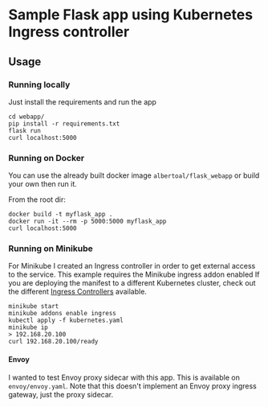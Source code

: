 # Sample Flask app using Kubernetes Ingress controller

## Usage

### Running locally

Just install the requirements and run the app

    cd webapp/
    pip install -r requirements.txt
    flask run
    curl localhost:5000

### Running on Docker

You can use the already built docker image `albertoal/flask_webapp` or build your own then run it.

From the root dir:

    docker build -t myflask_app .
    docker run -it --rm -p 5000:5000 myflask_app
    curl localhost:5000

### Running on Minikube

For Minikube I created an Ingress controller in order to get external access to the service. This example requires the Minikube ingress addon enabled
If you are deploying the manifest to a different Kubernetes cluster, check out the different [Ingress Controllers](https://kubernetes.io/docs/concepts/services-networking/ingress/#ingress-controllers) available.

    minikube start
    minikube addons enable ingress
    kubectl apply -f kubernetes.yaml
    minikube ip
    > 192.168.20.100
    curl 192.168.20.100/ready

#### Envoy

I wanted to test Envoy proxy sidecar with this app. This is available on `envoy/envoy.yaml`.
Note that this doesn't implement an Envoy proxy ingress gateway, just the proxy sidecar.
